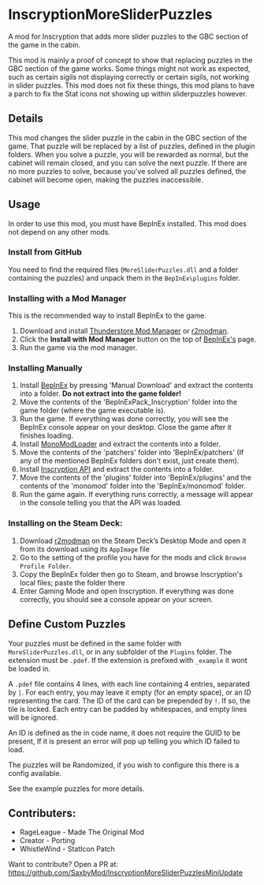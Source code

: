 # InscryptionMoreSliderPuzzles

A mod for Inscryption that adds more slider puzzles to the GBC section of the game in the cabin.

This mod is mainly a proof of concept to show that replacing puzzles in the GBC section of the game works. 
Some things might not work as expected, such as certain sigils not displaying correctly or certain sigils,
not working in slider puzzles. This mod does not fix these things, this mod plans to have a parch to fix
the Stat icons not showing up within sliderpuzzles however.

## Details

This mod changes the slider puzzle in the cabin in the GBC section of the game. That puzzle will be replaced 
by a list of puzzles, defined in the plugin folders. When you solve a puzzle, you will be rewarded as normal, 
but the cabinet will remain closed, and you can solve the next puzzle. If there are no more puzzles to solve,
because you've solved all puzzles defined, the cabinet will become open, making the puzzles inaccessible.

## Usage

In order to use this mod, you must have BepInEx installed. This mod does not depend on any other mods.

### Install from GitHub

You need to find the required files (`MoreSliderPuzzles.dll` and a folder containing the puzzles) and unpack them in the 
`BepInEx\plugins` folder.

### Installing with a Mod Manager
This is the recommended way to install BepInEx to the game.

1. Download and install [Thunderstore Mod Manager](https://www.overwolf.com/app/Thunderstore-Thunderstore_Mod_Manager) or [r2modman](https://Timberborn.thunderstore.io/package/ebkr/r2modman/).
2. Click the **Install with Mod Manager** button on the top of [BepInEx's](https://thunderstore.io/package/download/BepInEx/BepInExPack_Inscryption/5.4.1902/) page.
3. Run the game via the mod manager.

### Installing Manually
1. Install [BepInEx](https://thunderstore.io/package/download/BepInEx/BepInExPack_Inscryption/5.4.1902/) by pressing 'Manual Download' and extract the contents into a folder. **Do not extract into the game folder!**
2. Move the contents of the 'BepInExPack_Inscryption' folder into the game folder (where the game executable is).
3. Run the game. If everything was done correctly, you will see the BepInEx console appear on your desktop. Close the game after it finishes loading.
4. Install [MonoModLoader](https://inscryption.thunderstore.io/package/BepInEx/MonoMod_Loader_Inscryption/) and extract the contents into a folder.
5. Move the contents of the 'patchers' folder into 'BepInEx/patchers' (If any of the mentioned BepInEx folders don't exist, just create them).
6. Install [Inscryption API](https://inscryption.thunderstore.io/package/API_dev/API/) and extract the contents into a folder.
7. Move the contents of the 'plugins' folder into 'BepInEx/plugins' and the contents of the 'monomod' folder into the 'BepInEx/monomod' folder.
8. Run the game again. If everything runs correctly, a message will appear in the console telling you that the API was loaded.

### Installing on the Steam Deck:
1. Download [r2modman](https://Timberborn.thunderstore.io/package/ebkr/r2modman/) on the Steam Deck’s Desktop Mode and open it from its download using its `AppImage` file
2. Go to the setting of the profile you have for the mods and click `Browse Profile Folder`.
3. Copy the BepInEx folder then go to Steam, and browse Inscryption's local files; paste the folder there
4. Enter Gaming Mode and open Inscryption.  If everything was done correctly, you should see a console appear on your screen.

## Define Custom Puzzles

Your puzzles must be defined in the same folder with `MoreSliderPuzzles.dll`, or in any subfolder of the `Plugins` folder. The extension must be `.pdef`.
If the extension is prefixed with `_example` it wont be loaded in.

A `.pdef` file contains 4 lines, with each line containing 4 entries, separated by `|`. For each entry, you may leave it empty
(for an empty space), or an ID representing the card. The ID of the card can be prepended by `!`. If so, the tile is locked.
Each entry can be padded by whitespaces, and empty lines will be ignored.

An ID is defined as the in code name, it does not require the GUID to be present, If it is present an error will pop up telling you which ID failed to load.

The puzzles will be Randomized, if you wish to configure this there is a config available.

See the example puzzles for more details.

## Contributers:

* RageLeague - Made The Original Mod
* Creator - Porting
* WhistleWind - StatIcon Patch

Want to contribute? Open a PR at: https://github.com/SaxbyMod/InscryptionMoreSliderPuzzlesMiniUpdate